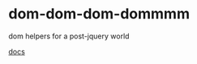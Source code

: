 # dom-dom-dom-dommmm
dom helpers for a post-jquery world

[docs](https://chadkirby.github.io/dom-dom-dom-dommmm/)
